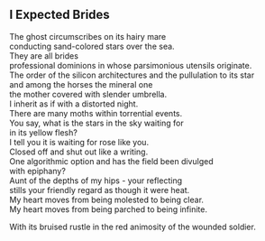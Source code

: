 I Expected Brides
-----------------
The ghost circumscribes on its hairy mare  
conducting sand-colored stars over the sea.  
They are all brides  
professional dominions in whose parsimonious utensils originate.  
The order of the silicon architectures and the pullulation to its star  
and among the horses the mineral one  
the mother covered with slender umbrella.  
I inherit as if with a distorted night.  
There are many moths within torrential events.  
You say, what is the stars in the sky waiting for  
in its yellow flesh?  
I tell you it is waiting for rose like you.  
Closed off and shut out like a writing.  
One algorithmic option and has the field been divulged  
with epiphany?  
Aunt of the depths of my hips - your reflecting  
stills your friendly regard as though it were heat.  
My heart moves from being molested to being clear.  
My heart moves from being parched to being infinite.  
  
With its bruised rustle in the red animosity of the wounded soldier.  
